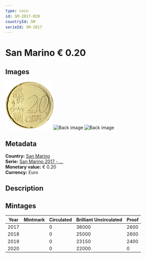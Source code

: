 ```yaml
---
type: coin
id: SM-2017-020
countryId: SM
serieId: SM-2017
---
```


# San Marino € 0.20

## Images

<img src="../../../img/common-2007-020.png" height="150" alt="Front image"><img src="img/san marino-2017-020.png" height="150" alt="Back image">     ![Back image]()

## Metadata

**Country:** [San Marino](../index.md)\
**Serie:** [San Marino 2017 - ...](index.md)\
**Monetary value:** € 0.20\
**Currency:** Euro

## Description


## Mintages

| Year | Mintmark | Circulated | Brilliant Uncirculated | Proof |
| ---- | -------- | ---------- | ---------------------- | ----- |
| 2017 |  | 0| 36000 | 2600 |
| 2018 |  | 0| 25000 | 2600 |
| 2019 |  | 0| 23150 | 2400 |
| 2020 |  | 0| 22000 | 0 |
